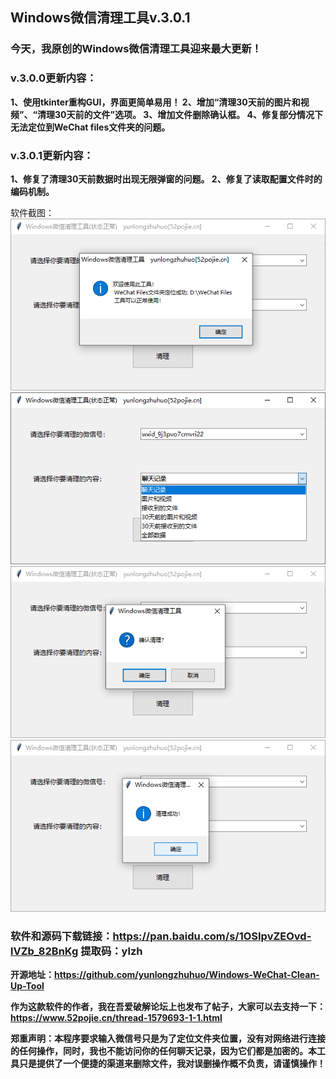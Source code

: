 
## Windows微信清理工具v.3.0.1
### 今天，我原创的Windows微信清理工具迎来最大更新！
### v.3.0.0更新内容：
**1、使用tkinter重构GUI，界面更简单易用！
2、增加“清理30天前的图片和视频”、“清理30天前的文件”选项。
3、增加文件删除确认框。
4、修复部分情况下无法定位到WeChat files文件夹的问题。**
### v.3.0.1更新内容：
**1、修复了清理30天前数据时出现无限弹窗的问题。
2、修复了读取配置文件时的编码机制。**

软件截图：
![](./img/2754778-20220216191444328-72195920.png)
![](./img/2754778-20220216191600086-331343934.png)
![](./img/2754778-20220216191634883-2099308707.png)
![](./img/2754778-20220216191710172-2091615380.png)



### 软件和源码下载链接：https://pan.baidu.com/s/1OSIpvZEOvd-lVZb_82BnKg 提取码：ylzh 

**开源地址：https://github.com/yunlongzhuhuo/Windows-WeChat-Clean-Up-Tool**

**作为这款软件的作者，我在吾爱破解论坛上也发布了帖子，大家可以去支持一下：https://www.52pojie.cn/thread-1579693-1-1.html**

**郑重声明：本程序要求输入微信号只是为了定位文件夹位置，没有对网络进行连接的任何操作，同时，我也不能访问你的任何聊天记录，因为它们都是加密的。本工具只是提供了一个便捷的渠道来删除文件，我对误删操作概不负责，请谨慎操作！**